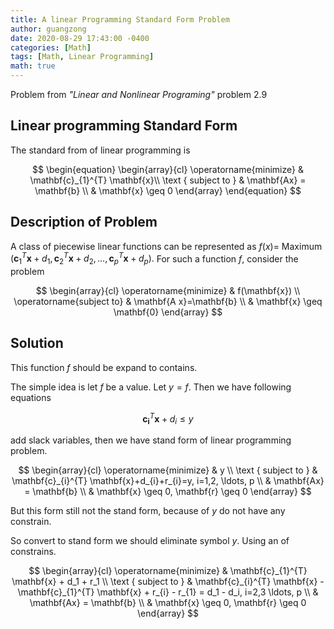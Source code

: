 ```yaml
---
title: A linear Programming Standard Form Problem
author: guangzong
date: 2020-08-29 17:43:00 -0400
categories: [Math]
tags: [Math, Linear Programming]
math: true
---
```


Problem from *"Linear and Nonlinear Programing"* problem 2.9

## Linear programming Standard Form

The standard from of linear programming is 

$$
\begin{equation}
\begin{array}{cl}
\operatorname{minimize} & \mathbf{c}_{1}^{T} \mathbf{x}\\
\text { subject to } &  \mathbf{Ax} = \mathbf{b} \\
& \mathbf{x} \geq 0
\end{array}
\end{equation}
$$

## Description of Problem

A class of piecewise linear functions can be represented as $f(x)=$ Maximum $(\mathbf{c}_{1}^{T} \mathbf{x}+ d_{1}, \mathbf{c}_{2}^{T} \mathbf{x}+d_{2}, \ldots, \mathbf{c}_{p}^{T} \mathbf{x}+d_{p}).$ For such a function $f$, consider the problem


$$
\begin{array}{cl}
\operatorname{minimize} & f(\mathbf{x})  \\
\operatorname{subject to} & \mathbf{A x}=\mathbf{b} \\ 
& \mathbf{x} \geq \mathbf{0}
\end{array}
$$


## Solution

This function $f$ should be expand to contains.

The simple idea is let $f$ be a value. Let $y = f$. Then we have following equations

$$
\mathbf{c_i}^T \mathbf{x} + d_i \leq y
$$

add slack variables, then we have stand form of linear programming problem.

$$
\begin{array}{cl}
\operatorname{minimize} & y \\
\text { subject to } & \mathbf{c}_{i}^{T} \mathbf{x}+d_{i}+r_{i}=y, i=1,2, \ldots, p \\
& \mathbf{Ax} = \mathbf{b} \\
& \mathbf{x} \geq 0, \mathbf{r} \geq 0
\end{array}
$$

But this form still not the stand form, because of $y$ do not have any constrain.

So convert to stand form we should eliminate symbol $y$. Using an of constrains.

$$
\begin{array}{cl}
\operatorname{minimize} & \mathbf{c}_{1}^{T} \mathbf{x} + d_1 + r_1 \\
\text { subject to } & \mathbf{c}_{i}^{T} \mathbf{x} - \mathbf{c}_{1}^{T} \mathbf{x} + r_{i} - r_{1} = d_1 - d_i, i=2,3 \ldots, p \\
& \mathbf{Ax} = \mathbf{b} \\
& \mathbf{x} \geq 0, \mathbf{r} \geq 0
\end{array}
$$
